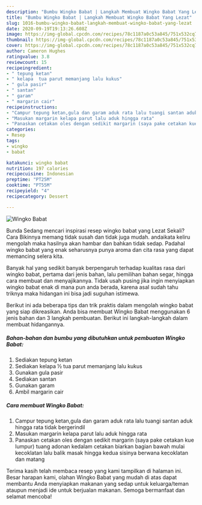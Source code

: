 ```yaml
---
description: "Bumbu Wingko Babat | Langkah Membuat Wingko Babat Yang Lezat"
title: "Bumbu Wingko Babat | Langkah Membuat Wingko Babat Yang Lezat"
slug: 1016-bumbu-wingko-babat-langkah-membuat-wingko-babat-yang-lezat
date: 2020-09-19T19:13:26.608Z
image: https://img-global.cpcdn.com/recipes/78c1187a0c53a845/751x532cq70/wingko-babat-foto-resep-utama.jpg
thumbnail: https://img-global.cpcdn.com/recipes/78c1187a0c53a845/751x532cq70/wingko-babat-foto-resep-utama.jpg
cover: https://img-global.cpcdn.com/recipes/78c1187a0c53a845/751x532cq70/wingko-babat-foto-resep-utama.jpg
author: Cameron Hughes
ratingvalue: 3.8
reviewcount: 15
recipeingredient:
- " tepung ketan"
- " kelapa  tua parut memanjang lalu kukus"
- " gula pasir"
- " santan"
- " garam"
- " margarin cair"
recipeinstructions:
- "Campur tepung ketan,gula dan garam aduk rata lalu tuangi santan aduk hingga rata tidak bergerindil"
- "Masukan margarin kelapa parut lalu aduk hingga rata"
- "Panaskan cetakan oles dengan sedikit margarin (saya pake cetakan kue lumpur) tuang adonan kedalam cetakan biarkan bagian bawah mulai kecoklatan lalu balik masak hingga kedua sisinya berwana kecoklatan dan matang"
categories:
- Resep
tags:
- wingko
- babat

katakunci: wingko babat 
nutrition: 197 calories
recipecuisine: Indonesian
preptime: "PT25M"
cooktime: "PT55M"
recipeyield: "4"
recipecategory: Dessert

---
```



![Wingko Babat](https://img-global.cpcdn.com/recipes/78c1187a0c53a845/751x532cq70/wingko-babat-foto-resep-utama.jpg)

Bunda Sedang mencari inspirasi resep wingko babat yang Lezat Sekali? Cara Bikinnya memang tidak susah dan tidak juga mudah. andaikata keliru mengolah maka hasilnya akan hambar dan bahkan tidak sedap. Padahal wingko babat yang enak seharusnya punya aroma dan cita rasa yang dapat memancing selera kita.

Banyak hal yang sedikit banyak berpengaruh terhadap kualitas rasa dari wingko babat, pertama dari jenis bahan, lalu pemilihan bahan segar, hingga cara membuat dan menyajikannya. Tidak usah pusing jika ingin menyiapkan wingko babat enak di mana pun anda berada, karena asal sudah tahu triknya maka hidangan ini bisa jadi suguhan istimewa.




Berikut ini ada beberapa tips dan trik praktis dalam mengolah wingko babat yang siap dikreasikan. Anda bisa membuat Wingko Babat menggunakan 6 jenis bahan dan 3 langkah pembuatan. Berikut ini langkah-langkah dalam membuat hidangannya.

<!--inarticleads1-->

##### Bahan-bahan dan bumbu yang dibutuhkan untuk pembuatan Wingko Babat:

1. Sediakan  tepung ketan
1. Sediakan  kelapa ½ tua parut memanjang lalu kukus
1. Gunakan  gula pasir
1. Sediakan  santan
1. Gunakan  garam
1. Ambil  margarin cair




<!--inarticleads2-->

##### Cara membuat Wingko Babat:

1. Campur tepung ketan,gula dan garam aduk rata lalu tuangi santan aduk hingga rata tidak bergerindil
1. Masukan margarin kelapa parut lalu aduk hingga rata
1. Panaskan cetakan oles dengan sedikit margarin (saya pake cetakan kue lumpur) tuang adonan kedalam cetakan biarkan bagian bawah mulai kecoklatan lalu balik masak hingga kedua sisinya berwana kecoklatan dan matang




Terima kasih telah membaca resep yang kami tampilkan di halaman ini. Besar harapan kami, olahan Wingko Babat yang mudah di atas dapat membantu Anda menyiapkan makanan yang sedap untuk keluarga/teman ataupun menjadi ide untuk berjualan makanan. Semoga bermanfaat dan selamat mencoba!
